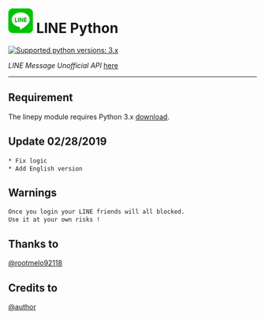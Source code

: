 # ![logo](LINE.png) LINE Python

 [![Supported python versions: 3.x](https://img.shields.io/badge/python-3.x-green.svg "Supported python versions: 3.x")](https://www.python.org/downloads/) 

*LINE Message Unofficial API* [here](https://github.com/yinmo-public/linepy)

----

## Requirement

The linepy module requires Python 3.x  [download](https://www.python.org/downloads/). 

## Update 02/28/2019
```
* Fix logic
* Add English version
```

## Warnings
```
Once you login your LINE friends will all blocked.
Use it at your own risks !
```

## Thanks to 
[@rootmelo92118](https://github.com/rootmelo92118)

## Credits to
[@author](https://line.me/ti/p/3eamxoks_T)
